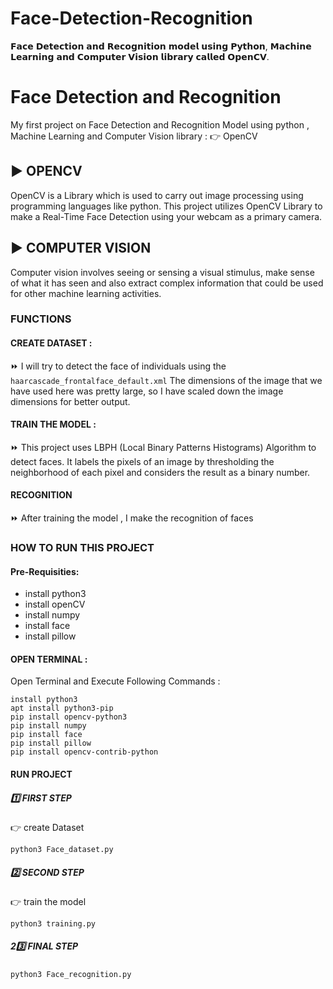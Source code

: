 # Face-Detection-Recognition
𝗙𝗮𝗰𝗲 𝗗𝗲𝘁𝗲𝗰𝘁𝗶𝗼𝗻 𝗮𝗻𝗱 𝗥𝗲𝗰𝗼𝗴𝗻𝗶𝘁𝗶𝗼𝗻 𝗺𝗼𝗱𝗲𝗹 𝘂𝘀𝗶𝗻𝗴 𝗣𝘆𝘁𝗵𝗼𝗻, 𝗠𝗮𝗰𝗵𝗶𝗻𝗲 𝗟𝗲𝗮𝗿𝗻𝗶𝗻𝗴 𝗮𝗻𝗱 𝗖𝗼𝗺𝗽𝘂𝘁𝗲𝗿 𝗩𝗶𝘀𝗶𝗼𝗻 𝗹𝗶𝗯𝗿𝗮𝗿𝘆 𝗰𝗮𝗹𝗹𝗲𝗱 𝗢𝗽𝗲𝗻𝗖𝗩.



# Face Detection and Recognition 

My first project on Face Detection and Recognition Model using python , Machine Learning and Computer Vision library : 👉 OpenCV 

##  ▶️ OPENCV

OpenCV is a Library which is used to carry out image processing using programming languages like python. This project utilizes OpenCV Library to make a Real-Time Face Detection using your webcam as a primary camera.

## ▶️ COMPUTER VISION 

Computer vision involves seeing or sensing a visual stimulus, make sense of what it has seen and also extract complex information that could be used for other machine learning activities.

### FUNCTIONS 

#### CREATE DATASET :

⏩ I will try to detect the face of individuals using the ``` haarcascade_frontalface_default.xml ```
The dimensions of the image that we have used here was pretty large, so I have scaled down the image dimensions for better output.

#### TRAIN THE MODEL : 

⏩ This project uses LBPH (Local Binary Patterns Histograms) Algorithm to detect faces. It labels the pixels of an image by thresholding the neighborhood of each pixel and considers the result as a binary number.

#### RECOGNITION 

⏩ After training the model , I make the recognition of faces 


### HOW TO RUN THIS PROJECT 

#### Pre-Requisities:

- install python3 
- install openCV 
- install numpy 
- install face 
- install pillow 

#### OPEN TERMINAL : 

 Open Terminal and Execute Following Commands :

``` 
install python3
apt install python3-pip
pip install opencv-python3
pip install numpy
pip install face 
pip install pillow
pip install opencv-contrib-python
```

#### RUN PROJECT 

##### 1️⃣ FIRST STEP 

 👉 create Dataset 

 ``` python3 Face_dataset.py ```

 ##### 2️⃣ SECOND STEP 

👉 train the model 

``` python3 training.py ```

 ##### 23️⃣ FINAL STEP

 ``` python3 Face_recognition.py ```
 
  












